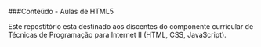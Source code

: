 ###Conteúdo - Aulas de HTML5

Este repostitório esta destinado aos discentes do componente curricular de Técnicas de Programação para Internet II (HTML, CSS, JavaScript).
